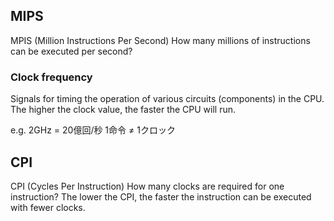 ## MIPS
MPIS (Million Instructions Per Second)
How many millions of instructions can be executed per second?
<!-- 1秒間に何百万個の命令を実行できるか? -->

### Clock frequency
Signals for timing the operation of various circuits (components) in the CPU.
The higher the clock value, the faster the CPU will run.
<!-- CPUに入っている様々な回路（構成要素）の動作タイミングを取るための信号
クロックの数値が高ければ高いほど、CPUの動作速度は早くなる -->

e.g. 2GHz = 20億回/秒
1命令 ≠ 1クロック

## CPI
CPI (Cycles Per Instruction)
How many clocks are required for one instruction?
The lower the CPI, the faster the instruction can be executed with fewer clocks.
<!-- 1命令で何クロック必要か？
CPIが少ない方が、少ないクロックで命令を高速実行できる -->
